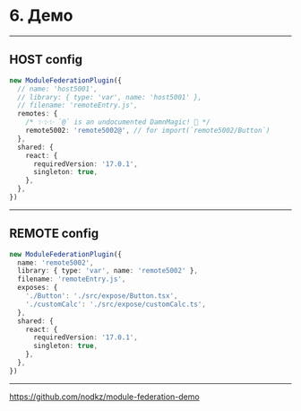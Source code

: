 # 6. Демо

-----

## HOST config

```ts
new ModuleFederationPlugin({
  // name: 'host5001',
  // library: { type: 'var', name: 'host5001' },
  // filename: 'remoteEntry.js',
  remotes: {
    /* ✨✨✨ `@` is an undocumented DamnMagic! 🤯 */
    remote5002: 'remote5002@', // for import(`remote5002/Button`)
  },
  shared: {
    react: {
      requiredVersion: '17.0.1',
      singleton: true,
    },
  },
})

```

-----

## REMOTE config

```ts
new ModuleFederationPlugin({
  name: 'remote5002',
  library: { type: 'var', name: 'remote5002' },
  filename: 'remoteEntry.js',
  exposes: {
    './Button': './src/expose/Button.tsx',
    './customCalc': './src/expose/customCalc.ts',
  },
  shared: {
    react: {
      requiredVersion: '17.0.1',
      singleton: true,
    },
  },
})

```

-----

<https://github.com/nodkz/module-federation-demo>
